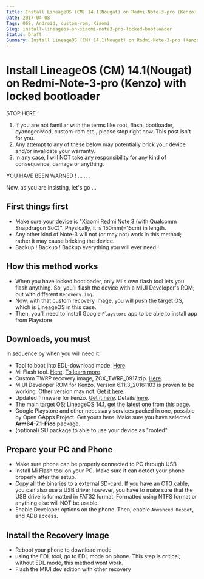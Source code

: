 ```yaml
---
Title: Install LineageOS (CM) 14.1(Nougat) on Redmi-Note-3-pro (Kenzo) with locked bootloader
Date: 2017-04-08
Tags: OSS, Android, custom-rom, Xiaomi
Slug: install-lineageos-on-xiaomi-note3-pro-locked-bootloader
Status: Draft
Summary: Install LineageOS (CM) 14.1(Nougat) on Redmi-Note-3-pro (Kenzo) with locked bootloader
---
```


Install LineageOS (CM) 14.1(Nougat) on Redmi-Note-3-pro (Kenzo) with locked bootloader
======================================================================================

STOP HERE !

 1. If you are not familiar with the terms like root, flash, bootloader, cyanogenMod, custom-rom etc., please stop right now. This post isn't for you.
 2. Any attempt to any of these below may potentially brick your device and/or invalidate your warranty.
 3. In any case, I will NOT take any responsibility for any kind of consequence, damage or anything. 
 
 YOU HAVE BEEN WARNED !
 ...
 ..
 .
 
 Now, as you are insisting, let's go ...
 
 First things first
 ------------------
  * Make sure your device is "Xiaomi Redmi Note 3 (with Qualcomm Snapdragon SoC)". Physically, it is 150mm(=15cm) in length.
  * Any other kind of Note-3 will not (or may not) work in this method; rather it may cause bricking the device.
  * Backup ! Backup ! Backup everything you will ever need !
  
How this method works
---------------------
  * When you have locked bootloader, only Mi's own flash tool lets you flash anything. So, you'll flash the device with a MIUI Developer's ROM; but with different `Recovery.img`.
  * Now, with that custom recovery image, you will push the target OS, which is LineageOS in this case.
  * Then, you'll need to install Google `Playstore` app to be able to install app from Playstore
 
 Downloads, you must
 -------------------
 In sequence by when you will need it:
  * Tool to boot into EDL-download mode. [Here](https://www.androidfilehost.com/?fid=24591000424940129).
  * Mi Flash tool. [Here](http://api.bbs.miui.com/url/MiFlash). [To learn more](http://en.miui.com/thread-345974-1-1.html)
  * Custom TWRP recovery image, ZCX_TWRP_0917.zip. [Here](https://www.androidfilehost.com/?fid=24727332921017084).
  * MIUI Developer ROM for Kenzo. Version 6.11.3_20161103 is proven to be working. Other version may not. [Get it here](http://bigota.d.miui.com/6.11.3/kenzo_global_images_6.11.3_20161103.0000.00_6.0_global_f7309f8161.tgz).
  * Updated firmware for kenzo. [Get it here](https://www.androidfilehost.com/?fid=817550096634761596). Details [here](https://forum.xda-developers.com/redmi-note-3/how-to/cm14-14-1-aosp-n-firmware-kenzo-kate-t3507789).
  * The main target OS; LineageOS 14.1, get the latest one from [this page](https://download.lineageos.org/kenzo).
  * Google Playstore and other necessary services packed in one, possible by Open GApps Project. Get yours here. Make sure you have selected **Arm64-7.1-Pico** package.
  * (optional) SU package to able to use your device as "rooted"
 
 
 Prepare your PC and Phone
 -------------------------
 * Make sure phone can be properly connected to PC through USB
 * Install Mi Flash tool on your PC. Make sure it can detect your phone properly after the setup.
 * Copy all the binaries to a external SD-card. If you have an OTG cable, you can also use a USB drive; however, you have to make sure that the USB drive is formatted in FAT32 format. Formatted using NTFS format or anything else will NOT be usable.
 * Enable Developer options on the phone. Then, enable `Anvanced Rebbot`, and ADB access.
 
 
 Install the Recovery Image
 --------------------------
  * Reboot your phone to download mode
  * using the EDL tool, go to EDL mode on phone. This step is critical; without EDL mode, this method wont work.
  * Flash the MIUI dev edition with other recovery
  
 
